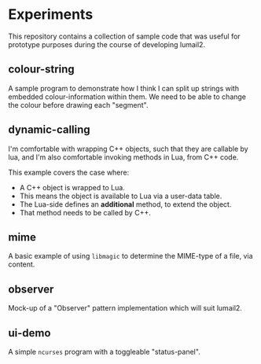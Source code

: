 Experiments
===========

This repository contains a collection of sample code that was useful
for prototype purposes during the course of developing lumail2.


colour-string
-------------

A sample program to demonstrate how I think I can split up strings
with embedded colour-information within them.  We need to be able
to change the colour before drawing each "segment".


dynamic-calling
---------------

I'm comfortable with wrapping C++ objects, such that they are callable
by lua, and I'm also comfortable invoking methods in Lua, from C++ code.

This example covers the case where:

* A C++ object is wrapped to Lua.
* This means the object is available to Lua via a user-data table.
* The Lua-side defines an __additional__ method, to extend the object.
* That method needs to be called by C++.


mime
----

A basic example of using `libmagic` to determine the MIME-type of
a file, via content.


observer
--------

Mock-up of a "Observer" pattern implementation which will suit
lumail2.


ui-demo
-------

A simple `ncurses` program with a toggleable "status-panel".



